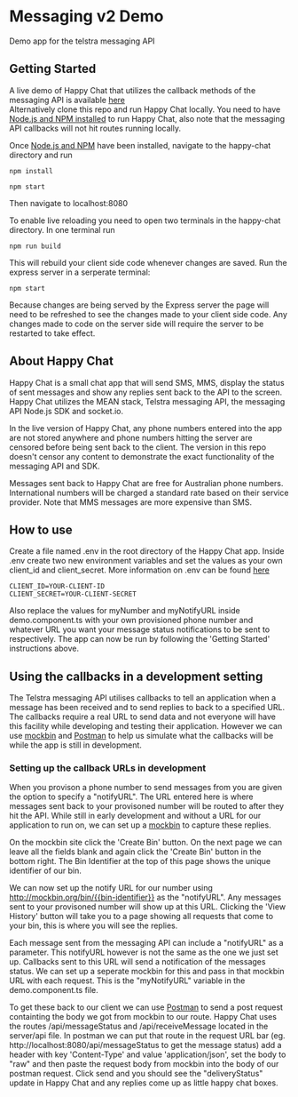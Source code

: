 # Messaging v2 Demo
Demo app for the telstra messaging API

## Getting Started
A live demo of Happy Chat that utilizes the callback methods of the messaging API is available [here](http://api-messaging-api-messaging.apps.tdpaas.com.au/)  
Alternatively clone this repo and run Happy Chat locally. You need to have [Node.js and NPM installed](https://nodejs.org/en/) to run Happy Chat, also note that the messaging API callbacks will not hit routes running locally.


Once [Node.js and NPM](https://nodejs.org/en/) have been installed, navigate to the happy-chat directory and run
```
npm install
```
```
npm start
```
Then navigate to localhost:8080   


To enable live reloading you need to open two terminals in the happy-chat directory. In one terminal run
```
npm run build
```
This will rebuild your client side code whenever changes are saved. Run the express server in a serperate terminal:
```
npm start
```
Because changes are being served by the Express server the page will need to be refreshed to see the changes made to your client side code. Any changes made to code on the server side will require the server to be restarted to take effect.


## About Happy Chat
Happy Chat is a small chat app that will send SMS, MMS, display the status of sent messages and show any replies sent back to the API to the screen. Happy Chat utilizes the MEAN stack, Telstra messaging API, the messaging API Node.js SDK and socket.io. 

In the live version of Happy Chat, any phone numbers entered into the app are not stored anywhere and phone numbers hitting the server are censored before being sent back to the client. The version in this repo doesn't censor any content to demonstrate the exact functionality of the messaging API and SDK. 

Messages sent back to Happy Chat are free for Australian phone numbers. International numbers will be charged a standard rate based on their service provider. Note that MMS messages are more expensive than SMS.

## How to use
Create a file named .env in the root directory of the Happy Chat app. Inside .env create two new environment variables and set the values as your own client_id and client_secret. More information on .env can be found [here](https://github.com/motdotla/dotenv)
```
CLIENT_ID=YOUR-CLIENT-ID
CLIENT_SECRET=YOUR-CLIENT-SECRET
```
Also replace the values for myNumber and myNotifyURL inside demo.component.ts with your own provisioned phone number and whatever URL you want your message status notifications to be sent to respectively. The app can now be run by following the 'Getting Started' instructions above.

## Using the callbacks in a development setting
The Telstra messaging API utilises callbacks to tell an application when a message has been received and to send replies to back to a specified URL. The callbacks require a real URL to send data and not everyone will have this facility while developing and testing their application. However we can use [mockbin](http://mockbin.org/) and [Postman](https://www.getpostman.com/postman) to help us simulate what the callbacks will be while the app is still in development.

### Setting up the callback URLs in development
When you provison a phone number to send messages from you are given the option to specify a "notifyURL". The URL entered here is where messages sent back to your provisoned number will be routed to after they hit the API. While still in early development and without a URL for our application to run on, we can set up a [mockbin](http://mockbin.org/) to capture these replies.

On the mockbin site click the 'Create Bin' button. On the next page we can leave all the fields blank and again click the 'Create Bin' button in the bottom right. The Bin Identifier at the top of this page shows the unique identifier of our bin.

We can now set up the notify URL for our number using http://mockbin.org/bin/{{bin-identifier}} as the "notifyURL". Any messages sent to your provisoned number will show up at this URL. Clicking the 'View History' button will take you to a page showing all requests that come to your bin, this is where you will see the replies.

Each message sent from the messaging API can include a "notifyURL" as a parameter. This notifyURL however is not the same as the one we just set up. Callbacks sent to this URL will send a notification of the messages status. We can set up a seperate mockbin for this and pass in that mockbin URL with each request. This is the "myNotifyURL" variable in the demo.component.ts file.

To get these back to our client we can use [Postman](https://www.getpostman.com/postman) to send a post request containting the body we got from mockbin to our route. Happy Chat uses the routes /api/messageStatus and /api/receiveMessage located in the server/api file. In postman we can put that route in the request URL bar (eg. http://localhost:8080/api/messageStatus to get the message status) add a header with key 'Content-Type' and value 'application/json', set the body to "raw" and then paste the request body from mockbin into the body of our postman request. Click send and you should see the "deliveryStatus" update in Happy Chat and any replies come up as little happy chat boxes.
